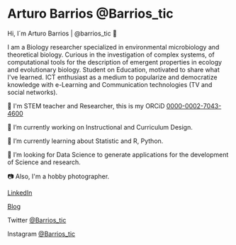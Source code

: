 # Arturo Barrios @Barrios_tic

Hi, I´m Arturo Barrios | @barrios_tic :wave:

I am a Biology researcher specialized in environmental microbiology and theoretical biology. Curious in the investigation of complex systems, of computational tools for the description of emergent properties in ecology and evolutionary biology. 
Student on Education, motivated to share what I've learned. ICT enthusiast as a medium to popularize and democratize knowledge with e-Learning and Communication technologies (TV and social networks).

   :school: I'm STEM teacher and Researcher, this is my ORCiD [0000-0002-7043-4600](http://orcid.org/0000-0002-7043-4600)

   :telescope: I’m currently working on Instructional and Curriculum Design.

   :seedling: I’m currently learning about Statistic and R, Python.

   :thinking: I’m looking for Data Science to generate applications for the development of Science and research.

   :camera: Also, I'm a hobby photographer.

   [LinkedIn](https://www.linkedin.com/in/arturo-barrios-198507/)

   [Blog](https://hcommons.org/members/barriosa85/)

   Twitter [@Barrios_tic](https://twitter.com/barrios_tic)

   Instagram [@Barrios_tic](https://www.instagram.com/barrios_tic/)
